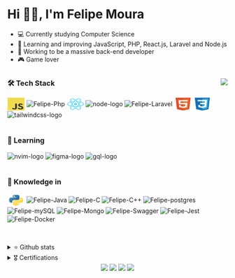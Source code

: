 
# Hi 👋🏽, I'm Felipe Moura

- 💻 Currently studying Computer Science
- 🔭 Learning and improving JavaScript, PHP, React.js, Laravel and Node.js
- 🧐 Working to be a massive back-end developer
- 🎮 Game lover

 ##
<img align="right" src="https://user-images.githubusercontent.com/84094066/189259930-54445e31-a198-4a5c-a573-452959904b2d.gif" height="230"/>

### 🛠 Tech Stack
<div align="left" style="display: inline_block">
  <img title="JavaScript" align="center" alt="javascript-logo" height="30" width="40" src="https://raw.githubusercontent.com/devicons/devicon/master/icons/javascript/javascript-original.svg">
  <img title="PHP" align="center" alt="Felipe-Php" height="40" width="40" src="https://cdn.jsdelivr.net/gh/devicons/devicon@latest/icons/php/php-original.svg">   
  <img title="ReactJS" align="center" alt="react-logo" height="30" width="40" src="https://raw.githubusercontent.com/devicons/devicon/master/icons/react/react-original.svg">
  <img title="NodeJS" align="center" alt="node-logo" height="30" width="40" src="https://cdn.jsdelivr.net/gh/devicons/devicon/icons/nodejs/nodejs-original.svg">
  <img title="Laravel"align="center" alt="Felipe-Laravel" height="40" width="40" src="https://cdn.jsdelivr.net/gh/devicons/devicon@latest/icons/laravel/laravel-original.svg">
  <img title="HTML5" align="center" alt="html-logo" height="30" width="40" src="https://raw.githubusercontent.com/devicons/devicon/master/icons/html5/html5-original.svg">
  <img title="CSS3" align="center" alt="css-logo" height="30" width="40" src="https://raw.githubusercontent.com/devicons/devicon/master/icons/css3/css3-original.svg">
  <img title="TailwindCSS" align="center" alt="tailwindcss-logo" height="30" width="40" src="https://cdn.jsdelivr.net/gh/devicons/devicon@latest/icons/tailwindcss/tailwindcss-original.svg" />
</div>
<br/>

### 🧠 Learning
<div align="left" style="display: inline_block">
  <img title="Vue" align="center" alt="nvim-logo" height="30" width="40" src="https://cdn.jsdelivr.net/gh/devicons/devicon@latest/icons/vuejs/vuejs-original.svg" /> 
  <img title="Nest" align="center" alt="figma-logo" height="30" width="40" src="https://cdn.jsdelivr.net/gh/devicons/devicon@latest/icons/nestjs/nestjs-original.svg" />
  <img title="Next" align="center" alt="gql-logo" height="30" width="40" src="https://cdn.jsdelivr.net/gh/devicons/devicon@latest/icons/nextjs/nextjs-original.svg"/>
  
</div>
<br/>

### 🤯 Knowledge in
<div align="left" style="display: inline_block">
  <img title="Python" align="center" alt="Felipe-Python" height="30" width="40" src="https://raw.githubusercontent.com/devicons/devicon/master/icons/python/python-original.svg"> 
  <img title="Java" align="center" alt="Felipe-Java" height="30" width="40" src="https://cdn.jsdelivr.net/gh/devicons/devicon/icons/java/java-original-wordmark.svg">
  <img title="C" align="center" alt="Felipe-C" height="30" width="40" src="https://cdn.jsdelivr.net/gh/devicons/devicon/icons/c/c-original.svg">
  <img title="C++" align="center" alt="Felipe-C++" height="30" width="40" src="https://cdn.jsdelivr.net/gh/devicons/devicon/icons/cplusplus/cplusplus-original.svg">
  <img align="center" alt="Felipe-postgres" height="40" width="40"  src="https://cdn.jsdelivr.net/gh/devicons/devicon@latest/icons/postgresql/postgresql-original.svg"> 
  <img align="center" alt="Felipe-mySQL" height="40" width="40" src="https://cdn.jsdelivr.net/gh/devicons/devicon@latest/icons/mysql/mysql-original-wordmark.svg"">
  <img align="center" alt="Felipe-Mongo" height="40" width="40" src="https://cdn.jsdelivr.net/gh/devicons/devicon@latest/icons/mongodb/mongodb-original-wordmark.svg">
  <img align="center" alt="Felipe-Swagger" height="40" width="40" src="https://cdn.jsdelivr.net/gh/devicons/devicon@latest/icons/swagger/swagger-original.svg">
  <img align="center" alt="Felipe-Jest" height="40" width="40" src="https://cdn.jsdelivr.net/gh/devicons/devicon@latest/icons/jest/jest-plain.svg">
  <img align="center" alt="Felipe-Docker" height="40" width="40" src="https://cdn.jsdelivr.net/gh/devicons/devicon@latest/icons/docker/docker-plain.svg" >
</div>

<br/>

##
<div align="center">
 <div align="left">
  <details>
   <summary>⭐ Github stats</summary>
   <br/>
   <a href="https://github.com/isMeFelipe">
   <img height="170em" src="https://github-readme-stats.vercel.app/api?username=isMeFelipe&show_icons=true&theme=tokyonight&include_all_commits=true&count_private=true"/>
   
   </a>
  <a href="https://github.com/isMeFelipe">
   <img height="170em" src="https://github-readme-stats.vercel.app/api/top-langs/?username=isMeFelipe&layout=compact&langs_count=7&theme=tokyonight"/>
  </a>
  </details>
 </div>
 
<div align="center">
 <div align="left">
  <details>
   <summary>🎖️ Certifications</summary>
   <ul>
     // botar
   </ul>
  </details>
 </div>

</div>

<div> 
  <a href="https://instagram.com/_backendo" target="_blank"><img src="https://img.shields.io/badge/-Instagram-%23E4405F?style=for-the-badge&logo=instagram&logoColor=white" target="_blank"></a>
 <a href="https://discord.gg/tgKj5ANVPH" target="_blank"><img src="https://img.shields.io/badge/Discord-7289DA?style=for-the-badge&logo=discord&logoColor=white" target="_blank"></a> 
  <a href="mailto:felipemoura1407@gmail.com"><img src="https://img.shields.io/badge/-Gmail-%23333?style=for-the-badge&logo=gmail&logoColor=white" target="_blank"></a>
  <a href="https://www.linkedin.com/in/felipe-moura-a46a38209/" target="_blank"><img src="https://img.shields.io/badge/-LinkedIn-%230077B5?style=for-the-badge&logo=linkedin&logoColor=white" target="_blank"></a> 
  
</div>
